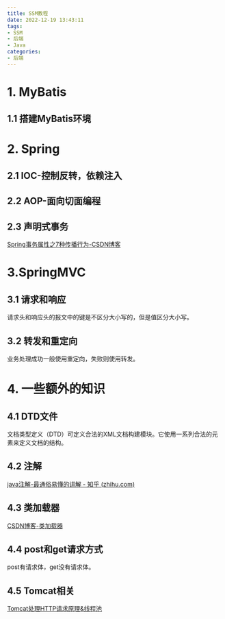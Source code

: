 ```yaml
---
title: SSM教程
date: 2022-12-19 13:43:11
tags:
- SSM
- 后端
- Java
categories:
- 后端
---
```


# 1. MyBatis

## 1.1 搭建MyBatis环境

# 2. Spring

## 2.1 IOC-控制反转，依赖注入

## 2.2 AOP-面向切面编程

## 2.3 声明式事务

[Spring事务属性之7种传播行为-CSDN博客](https://blog.csdn.net/soonfly/article/details/70305683)

# 3.SpringMVC

## 3.1 请求和响应

请求头和响应头的报文中的键是不区分大小写的，但是值区分大小写。

## 3.2 转发和重定向

业务处理成功一般使用重定向，失败则使用转发。

# 4. 一些额外的知识

## 4.1 DTD文件

文档类型定义（DTD）可定义合法的XML文档构建模块。它使用一系列合法的元素来定义文档的结构。

## 4.2 注解

[java注解-最通俗易懂的讲解 - 知乎 (zhihu.com)](https://zhuanlan.zhihu.com/p/37701743)

## 4.3 类加载器

[CSDN博客-类加载器](https://blog.csdn.net/qq_34178598/article/details/78262302)

## 4.4 post和get请求方式

post有请求体，get没有请求体。

## 4.5 Tomcat相关

[Tomcat处理HTTP请求原理&线程池](https://www.cnblogs.com/danyuzhu11/p/10469334.html)

